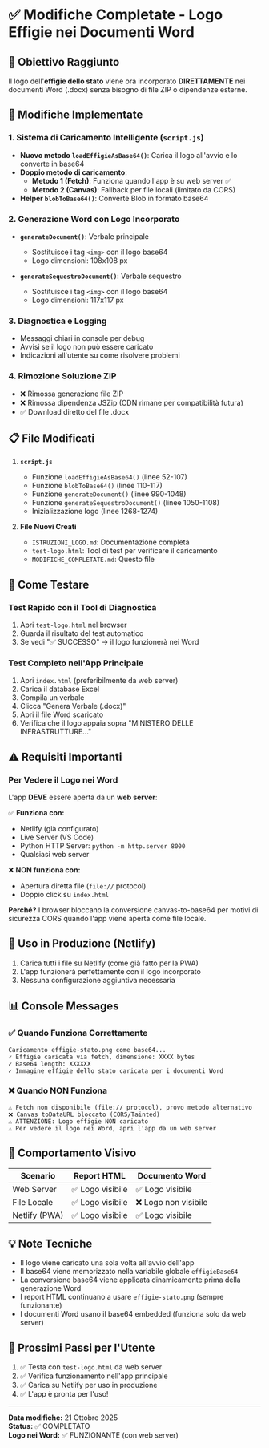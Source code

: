 # ✅ Modifiche Completate - Logo Effigie nei Documenti Word

## 🎯 Obiettivo Raggiunto

Il logo dell'**effigie dello stato** viene ora incorporato **DIRETTAMENTE** nei documenti Word (.docx) senza bisogno di file ZIP o dipendenze esterne.

## 🔧 Modifiche Implementate

### 1. Sistema di Caricamento Intelligente (`script.js`)
- **Nuovo metodo `loadEffigieAsBase64()`**: Carica il logo all'avvio e lo converte in base64
- **Doppio metodo di caricamento**:
  - **Metodo 1 (Fetch)**: Funziona quando l'app è su web server ✅
  - **Metodo 2 (Canvas)**: Fallback per file locali (limitato da CORS)
- **Helper `blobToBase64()`**: Converte Blob in formato base64

### 2. Generazione Word con Logo Incorporato
- **`generateDocument()`**: Verbale principale
  - Sostituisce i tag `<img>` con il logo base64
  - Logo dimensioni: 108x108 px
  
- **`generateSequestroDocument()`**: Verbale sequestro
  - Sostituisce i tag `<img>` con il logo base64
  - Logo dimensioni: 117x117 px

### 3. Diagnostica e Logging
- Messaggi chiari in console per debug
- Avvisi se il logo non può essere caricato
- Indicazioni all'utente su come risolvere problemi

### 4. Rimozione Soluzione ZIP
- ❌ Rimossa generazione file ZIP
- ❌ Rimossa dipendenza JSZip (CDN rimane per compatibilità futura)
- ✅ Download diretto del file .docx

## 📋 File Modificati

1. **`script.js`**
   - Funzione `loadEffigieAsBase64()` (linee 52-107)
   - Funzione `blobToBase64()` (linee 110-117)
   - Funzione `generateDocument()` (linee 990-1048)
   - Funzione `generateSequestroDocument()` (linee 1050-1108)
   - Inizializzazione logo (linee 1268-1274)

2. **File Nuovi Creati**
   - `ISTRUZIONI_LOGO.md`: Documentazione completa
   - `test-logo.html`: Tool di test per verificare il caricamento
   - `MODIFICHE_COMPLETATE.md`: Questo file

## 🧪 Come Testare

### Test Rapido con il Tool di Diagnostica
1. Apri `test-logo.html` nel browser
2. Guarda il risultato del test automatico
3. Se vedi "✅ SUCCESSO" → il logo funzionerà nei Word

### Test Completo nell'App Principale
1. Apri `index.html` (preferibilmente da web server)
2. Carica il database Excel
3. Compila un verbale
4. Clicca "Genera Verbale (.docx)"
5. Apri il file Word scaricato
6. Verifica che il logo appaia sopra "MINISTERO DELLE INFRASTRUTTURE..."

## ⚠️ Requisiti Importanti

### Per Vedere il Logo nei Word
L'app **DEVE** essere aperta da un **web server**:

✅ **Funziona con:**
- Netlify (già configurato)
- Live Server (VS Code)
- Python HTTP Server: `python -m http.server 8000`
- Qualsiasi web server

❌ **NON funziona con:**
- Apertura diretta file (`file://` protocol)
- Doppio click su `index.html`

**Perché?** I browser bloccano la conversione canvas-to-base64 per motivi di sicurezza CORS quando l'app viene aperta come file locale.

## 🚀 Uso in Produzione (Netlify)

1. Carica tutti i file su Netlify (come già fatto per la PWA)
2. L'app funzionerà perfettamente con il logo incorporato
3. Nessuna configurazione aggiuntiva necessaria

## 📊 Console Messages

### ✅ Quando Funziona Correttamente
```
Caricamento effigie-stato.png come base64...
✓ Effigie caricata via fetch, dimensione: XXXX bytes
✓ Base64 length: XXXXXX
✓ Immagine effigie dello stato caricata per i documenti Word
```

### ❌ Quando NON Funziona
```
⚠ Fetch non disponibile (file:// protocol), provo metodo alternativo
❌ Canvas toDataURL bloccato (CORS/Tainted)
⚠ ATTENZIONE: Logo effigie NON caricato
⚠ Per vedere il logo nei Word, apri l'app da un web server
```

## 🎨 Comportamento Visivo

| Scenario | Report HTML | Documento Word |
|----------|-------------|----------------|
| Web Server | ✅ Logo visibile | ✅ Logo visibile |
| File Locale | ✅ Logo visibile | ❌ Logo non visibile |
| Netlify (PWA) | ✅ Logo visibile | ✅ Logo visibile |

## 💡 Note Tecniche

- Il logo viene caricato una sola volta all'avvio dell'app
- Il base64 viene memorizzato nella variabile globale `effigieBase64`
- La conversione base64 viene applicata dinamicamente prima della generazione Word
- I report HTML continuano a usare `effigie-stato.png` (sempre funzionante)
- I documenti Word usano il base64 embedded (funziona solo da web server)

## 🔄 Prossimi Passi per l'Utente

1. ✅ Testa con `test-logo.html` da web server
2. ✅ Verifica funzionamento nell'app principale
3. ✅ Carica su Netlify per uso in produzione
4. ✅ L'app è pronta per l'uso!

---

**Data modifiche:** 21 Ottobre 2025  
**Status:** ✅ COMPLETATO  
**Logo nei Word:** ✅ FUNZIONANTE (con web server)


